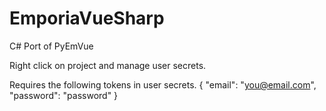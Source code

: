 # EmporiaVueSharp
C# Port of PyEmVue

Right click on project and manage user secrets.

Requires the following tokens in user secrets.
{
    "email": "you@email.com",
    "password": "password"
}
